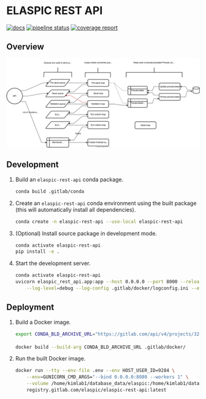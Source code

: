 # ELASPIC REST API

[![docs](https://img.shields.io/badge/docs-v0.2.0-blue.svg)](https://elaspic.gitlab.io/elaspic-rest-api/v0.2.0/)
[![pipeline status](https://gitlab.com/elaspic/elaspic-rest-api/badges/v0.2.0/pipeline.svg)](https://gitlab.com/elaspic/elaspic-rest-api/commits/v0.2.0/)
[![coverage report](https://gitlab.com/elaspic/elaspic-rest-api/badges/v0.2.0/coverage.svg?job=docs)](https://elaspic.gitlab.io/elaspic-rest-api/v0.2.0/htmlcov/)

## Overview

<p align="center">
<img src="docs/_static/workflow-diagram.svg" />
</p>

## Development

1. Build an `elaspic-rest-api` conda package.

    ```bash
    conda build .gitlab/conda
    ```

1. Create an `elaspic-rest-api` conda environment using the built package (this will automatically install all dependencies).

    ```bash
    conda create -n elaspic-rest-api --use-local elaspic-rest-api
    ```

1. (Optional) Install source package in development mode.

    ```bash
    conda activate elaspic-rest-api
    pip install -e .
    ```

1. Start the development server.

    ```bash
    conda activate elaspic-rest-api
    uvicorn elaspic_rest_api.app:app --host 0.0.0.0 --port 8000 --reload \
        --log-level=debug --log-config .gitlab/docker/logconfig.ini --env-file .env
    ```

## Deployment

1. Build a Docker image.

    ```bash
    export CONDA_BLD_ARCHIVE_URL="https://gitlab.com/api/v4/projects/3259401/jobs/artifacts/master/download?job=build"

    docker build --build-arg CONDA_BLD_ARCHIVE_URL .gitlab/docker/
    ```

1. Run the built Docker image.

    ```bash
    docker run --tty --env-file .env --env HOST_USER_ID=9284 \
        --env=GUNICORN_CMD_ARGS="--bind 0.0.0.0:8080 --workers 1" \
        --volume /home/kimlab1/database_data/elaspic:/home/kimlab1/database_data/elaspic:rw \
        registry.gitlab.com/elaspic/elaspic-rest-api:latest
    ```
